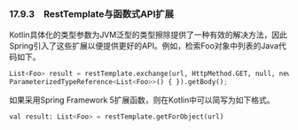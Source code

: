 ### 17.9.3　RestTemplate与函数式API扩展

Kotlin具体化的类型参数为JVM泛型的类型擦除提供了一种有效的解决方法，因此Spring引入了这些扩展以便提供更好的API。例如，检索Foo对象中列表的Java代码如下。

```python
List<Foo> result = restTemplate.exchange(url, HttpMethod.GET, null, new 
ParameterizedTypeReference<List<Foo>>() { }).getBody();
```

如果采用Spring Framework 5扩展函数，则在Kotlin中可以简写为如下格式。

```python
val result: List<Foo> = restTemplate.getForObject(url)
```

